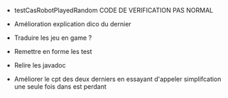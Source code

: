  - testCasRobotPlayedRandom CODE DE VERIFICATION PAS NORMAL

 - Amélioration explication dico du dernier

 - Traduire les jeu en game ? 

 - Remettre en forme les test 

 - Relire les javadoc 

 - Améliorer le cpt des deux derniers en essayant d'appeler simplifcation une seule fois dans est perdant 